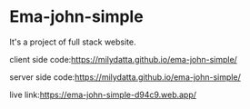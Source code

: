 # Ema-john-simple <br/>

It's a project of full stack website.<br/>

client side code:https://milydatta.github.io/ema-john-simple/<br/>

server side code:https://milydatta.github.io/ema-john-simple/<br/>

live link:https://ema-john-simple-d94c9.web.app/
